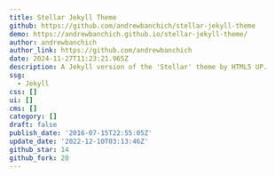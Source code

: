 ```yaml
---
title: Stellar Jekyll Theme
github: https://github.com/andrewbanchich/stellar-jekyll-theme
demo: https://andrewbanchich.github.io/stellar-jekyll-theme/
author: andrewbanchich
author_link: https://github.com/andrewbanchich
date: 2024-11-27T11:23:21.965Z
description: A Jekyll version of the 'Stellar' theme by HTML5 UP.
ssg:
  - Jekyll
css: []
ui: []
cms: []
category: []
draft: false
publish_date: '2016-07-15T22:55:05Z'
update_date: '2022-12-10T03:13:46Z'
github_star: 14
github_fork: 20
---
```

